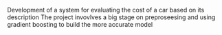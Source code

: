 Development of a system for evaluating the cost of a car based on its description
The project invovlves a big stage on preproseesing and using gradient boosting to build the more accurate model
